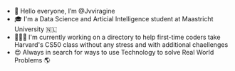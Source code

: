 - 👋 Hello everyone, I’m @Jvviragine
- 🎓 I'm a Data Science and Articial Intelligence student at Maastricht University 🇳🇱
- 👨🏻‍💻 I'm currently working on a directory to help first-time coders take Harvard's CS50 class without any stress and with additional chaellenges
- 😍 Always in search for ways to use Technology to solve Real World Problems 🌎


<!---
Jvviragine/Jvviragine is a ✨ special ✨ repository because its `README.md` (this file) appears on your GitHub profile.
You can click the Preview link to take a look at your changes.
--->
